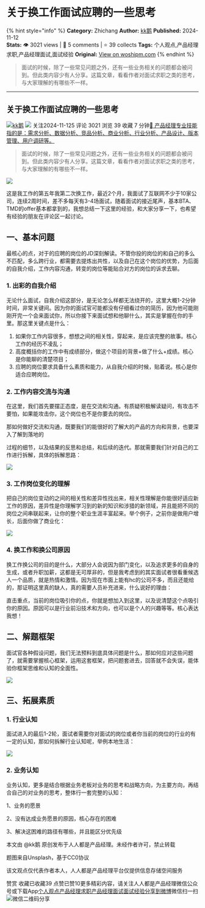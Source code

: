 # 关于换工作面试应聘的一些思考
{% hint style="info" %}
**Category:** Zhichang
**Author:** [kk鹅](https://www.woshipm.com/u/1591655)
**Published:** 2024-11-12  
**Stats:** 👁️ 3021 views | 💬 5 comments | ⭐ 39 collects
**Tags:** 个人观点,产品经理求职,产品经理面试,面试经验
**Original:** [View on woshipm.com](https://www.woshipm.com/zhichang/6139364.html)
{% endhint %}
> 面试的时候，除了一些常见问题之外，还有一些业务相关的问题都会被问到。但此类内容少有人分享。这篇文章，看看作者对面试求职之类的思考，与大家理解的有哪些不一样。

---

## 关于换工作面试应聘的一些思考

[![](https://static.woshipm.com/view/woshipm_api_def_20240910104043_9262.jpg?imageView2/1/w/72/h/72/q/100)](https://www.woshipm.com/u/1591655)[kk鹅](https://www.woshipm.com/u/1591655) ![](https://static.woshipm.com/tag/1101_1@2x.png) 关注2024-11-125 评论 3021 浏览 39 收藏 7 分钟[🔗 产品经理专业技能指的是：需求分析、数据分析、竞品分析、商业分析、行业分析、产品设计、版本管理、用户调研等。](https://ke.qidianla.com/courses/90pm)

> 面试的时候，除了一些常见问题之外，还有一些业务相关的问题都会被问到。但此类内容少有人分享。这篇文章，看看作者对面试求职之类的思考，与大家理解的有哪些不一样。

![](https://image.woshipm.com/2023/04/14/880b0b28-da8d-11ed-8198-00163e0b5ff3.jpg)

这是我工作的第五年我第二次换工作，最近2个月，我面试了互联网不少于10家公司，连续2周时间，差不多每天有3-4场面试，随着面试的接近尾声，基本BTA、TMD的offer基本都拿到的，我想总结一下这里的经验，和大家分享一下，也希望有经验的朋友在评论区一起讨论。

## 一、基本问题

最核心的点，对于的应聘的岗位的JD深刻解读。不管你投的岗位的和自己的多么不匹配，多么跨行业，都需要去提炼出共性，以及自己在这个岗位的优势，为后面的自我介绍，工作内容沟通，转变的岗位等能贴合对方的岗位的诉求去聊。

### 1\. 出彩的自我介绍

无论什么面试，自我介绍这部分，是无论怎么样都无法绕开的，这里大概1-2分钟时间，非常关键间。因为你的面试官可能都没有仔细看过你的简历，因为他可能刚刚开完一个会来面试你，所以你接下来面试想和他聊什么，其实是掌握在你的手里。那这里关键点是什么：

1.  如果你工作内容很多，想想之间的相关性，穿起来，是应该完整的故事。核心工作的经历不凌乱；
2.  高度概括你的工作中有成绩部分，做这个项目的背景+做了什么+成绩。核心是你能聊的清楚项目；
3.  应聘的岗位要求具备什么素质和能力，从自我介绍的时候，贴着说。核心是你适合应聘岗位。

### 2\. 工作内容交流与沟通

在这里，我们首先要摆正态度，是在交流和沟通。有质疑积极解读疑问，有攻击不要怕，如果能攻击你，这个岗位也不是你要去的岗位。

那如何做好交流和沟通，既要我们的能很好的了解大的产品的方向和背景，也要深入了解到落地的

过程的细节，以及结果的反思和总结，和后续的迭代。那就需要我们针对自己的工作进行拆解，具体的拆解思路：

![](https://image.woshipm.com/2024/11/11/35fbb592-a036-11ef-baf4-00163e0b5ff3.jpg)

### 3\. 工作岗位变化的理解

把自己的岗位变动的之间的相关性和差异性找出来，相关性理解是你能很好适应新工作的原因，差异性是你理解学习到的新的知识和涉猎的新领域，并且能把不同的岗位之间串联起来，让你的整个职业生涯丰富起来。举个例子，之前你是做用户增长，后面你做了商业化：

![](https://image.woshipm.com/2024/11/11/603246dc-a036-11ef-8c74-00163e0b5ff3.jpg)

### 4\. 换工作和换公司原因

换工作换公司的目的是什么，大部分人会说因为部门变化，以及追求更多的自身的生成，或者升职加薪，这都是无可厚非的，但是我考虑到的其实面试者很看重候选人一个品质，就是热情和激情。因为现在市面上能有hc的公司不多，而且还能给的，那证明这里真的缺人，真的需要人员补充进来，什么说好的理由：

直击重点，当前的岗位吸引你的点，你就是想加入到这里，以及说清楚这个点吸引你的原因。原因可以是行业前沿技术和方向，也可以是个人的兴趣等等。核心表达我想！

## 二、解题框架

面试官各种假设问题，我们无法预料到底具体问题是什么，那如何应对这些问题了，就需要掌握核心框架，运用这套框架，把问题套进去，回答就不会失误，能体验你框架思维和认知的全面性。

![](https://image.woshipm.com/2024/11/11/9b28a01a-a036-11ef-84c2-00163e0b5ff3.jpg)

## 三、拓展素质

### 1\. 行业认知

面试进入的最后1-2轮，面试者需要你对面试的岗位或者你当前的岗位的行业的有一定的认知，那如何拆解行业认知呢，举例本地生活：

![](https://image.woshipm.com/2024/11/11/aec0e542-a036-11ef-baf4-00163e0b5ff3.jpg)

### 2\. 业务认知

业务认知，更多是结合根据业务老板对业务的思考和战略方向，为主要方向，再结合自己的对业务的思考，整体行一套完整的认知：

1、业务的愿景

2、没有达成业务愿景的原因，核心存在的困难

3、解决这困难的路径有哪些，并且能区分优先级

本文由 @kk鹅 原创发布于人人都是产品经理。未经作者许可，禁止转载

题图来自Unsplash，基于CC0协议

该文观点仅代表作者本人，人人都是产品经理平台仅提供信息存储空间服务

赞赏 收藏已收藏39 点赞已赞10更多精彩内容，请关注人人都是产品经理微信公众号或下载App[个人观点](https://www.woshipm.com/tag/%e4%b8%aa%e4%ba%ba%e8%a7%82%e7%82%b9)[产品经理求职](https://www.woshipm.com/tag/%e4%ba%a7%e5%93%81%e7%bb%8f%e7%90%86%e6%b1%82%e8%81%8c)[产品经理面试](https://www.woshipm.com/tag/%e4%ba%a7%e5%93%81%e7%bb%8f%e7%90%86%e9%9d%a2%e8%af%95)[面试经验](https://www.woshipm.com/tag/%e9%9d%a2%e8%af%95%e7%bb%8f%e9%aa%8c)[分享到微博](https://service.weibo.com/share/share.php?appkey=2775287854&title=关于换工作面试应聘的一些思考&url=https://www.woshipm.com/zhichang/6139364.html&pic=https://image.woshipm.com/2023/04/14/880b0b28-da8d-11ed-8198-00163e0b5ff3.jpg)微信扫一扫![微信二维码](https://api.pwmqr.com/qrcode/create/?url=https://www.woshipm.com/zhichang/6139364.html)分享